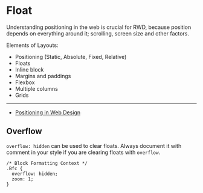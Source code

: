 # Float

Understanding positioning in the web is crucial for RWD, because position depends on everything around it; scrolling, screen size and other factors.

Elements of Layouts:

* Positioning (Static, Absolute, Fixed, Relative)
* Floats
* Inline block
* Margins and paddings
* Flexbox
* Multiple columns
* Grids

---

* [Positioning in Web Design](http://blog.froont.com/positioning-in-web-design/)

## Overflow

`overflow: hidden` can be used to clear floats. Always document it with comment in your style if you are clearing floats with `overflow`.

```
/* Block Formatting Context */
.Bfc {
  overflow: hidden;
  zoom: 1;}
```